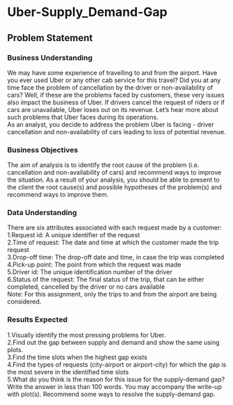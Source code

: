 # Uber-Supply_Demand-Gap
## Problem Statement

### Business Understanding
We may have some experience of travelling to and from the airport. Have you ever used Uber or any other cab service for this travel? Did you at any time face the problem of cancellation by the driver or non-availability of cars?
Well, if these are the problems faced by customers, these very issues also impact the business of Uber. If drivers cancel the request of riders or if cars are unavailable, Uber loses out on its revenue. Let’s hear more about such problems that Uber faces during its operations.
<br/>
As an analyst, you decide to address the problem Uber is facing - driver cancellation and non-availability of cars leading to loss of potential revenue. </br>

### Business Objectives

The aim of analysis is to identify the root cause of the problem (i.e. cancellation and non-availability of cars) and recommend ways to improve the situation. As a result of your analysis, you should be able to present to the client the root cause(s) and possible hypotheses of the problem(s) and recommend ways to improve them.  </br>

### Data Understanding
There are six attributes associated with each request made by a customer:
<br/>
1.Request id: A unique identifier of the request<br/>
2.Time of request: The date and time at which the customer made the trip request <br/>
3.Drop-off time: The drop-off date and time, in case the trip was completed  <br/>
4.Pick-up point: The point from which the request was made <br/>
5.Driver id: The unique identification number of the driver <br/>
6.Status of the request: The final status of the trip, that can be either completed, cancelled by the driver or no cars available <br/>
Note: For this assignment, only the trips to and from the airport are being considered. <br/>

### Results Expected
1.Visually identify the most pressing problems for Uber. </br>
2.Find out the gap between supply and demand and show the same using plots.</br>
3.Find the time slots when the highest gap exists</br>
4.Find the types of requests (city-airport or airport-city) for which the gap is the most severe in the identified time slots </br>
5.What do you think is the reason for this issue for the supply-demand gap? Write the answer in less than 100 words. You may accompany the write-up with plot(s).
 Recommend some ways to resolve the supply-demand gap.</br>

